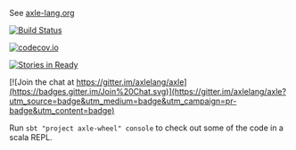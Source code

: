 See [axle-lang.org](http://axle-lang.org/)

[![Build Status](https://secure.travis-ci.org/axlelang/axle.png)](http://travis-ci.org/axlelang/axle)

[![codecov.io](http://codecov.io/github/axlelang/axle/coverage.svg?branch=master)](http://codecov.io/github/axlelang/axle?branch=master)

[![Stories in Ready](https://badge.waffle.io/axlelang/axle.png?label=ready&title=Ready)](http://waffle.io/axlelang/axle)

[![Join the chat at https://gitter.im/axlelang/axle](https://badges.gitter.im/Join%20Chat.svg)](https://gitter.im/axlelang/axle?utm_source=badge&utm_medium=badge&utm_campaign=pr-badge&utm_content=badge)

Run `sbt "project axle-wheel" console` to check out some of the code in a scala REPL.
